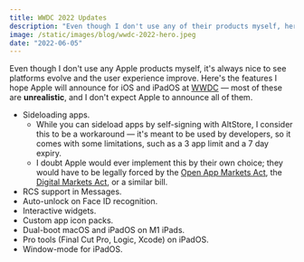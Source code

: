 ```yaml
---
title: WWDC 2022 Updates
description: "Even though I don't use any of their products myself, here's the features I hope Apple will announce."
image: /static/images/blog/wwdc-2022-hero.jpeg
date: "2022-06-05"
---
```


Even though I don't use any Apple products myself, it's always nice to see platforms evolve and the user experience improve. Here's the features I hope Apple will announce for iOS and iPadOS at [WWDC](https://developer.apple.com/wwdc22) &mdash; most of these are **unrealistic**, and I don't expect Apple to announce all of them.

- Sideloading apps.
  - While you can sideload apps by self-signing with AltStore, I consider this to be a workaround &mdash; it's meant to be used by developers, so it comes with some limitations, such as a 3 app limit and a 7 day expiry.
  - I doubt Apple would ever implement this by their own choice; they would have to be legally forced by the [Open App Markets Act](https://en.wikipedia.org/wiki/Open_App_Markets_Act), the [Digital Markets Act](https://en.wikipedia.org/wiki/Digital_Markets_Act), or a similar bill.
- RCS support in Messages.
- Auto-unlock on Face ID recognition.
- Interactive widgets.
- Custom app icon packs.
- Dual-boot macOS and iPadOS on M1 iPads.
- Pro tools (Final Cut Pro, Logic, Xcode) on iPadOS.
- Window-mode for iPadOS.